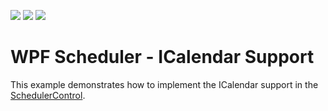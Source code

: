 <!-- default badges list -->
![](https://img.shields.io/endpoint?url=https://codecentral.devexpress.com/api/v1/VersionRange/180136347/18.2.3%2B)
[![](https://img.shields.io/badge/Open_in_DevExpress_Support_Center-FF7200?style=flat-square&logo=DevExpress&logoColor=white)](https://supportcenter.devexpress.com/ticket/details/T830440)
[![](https://img.shields.io/badge/📖_How_to_use_DevExpress_Examples-e9f6fc?style=flat-square)](https://docs.devexpress.com/GeneralInformation/403183)
<!-- default badges end -->
# WPF Scheduler - ICalendar Support

This example demonstrates how to implement the ICalendar support in the <a href="https://docs.devexpress.com/WPF/114881/controls-and-libraries/scheduler">SchedulerControl</a>.

